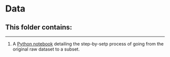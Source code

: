 # **Data**
## This folder contains:
---
1. A [Python notebook](https://github.com/AliciaGebara/Sexual_Health_In_MS_and_NY/blob/main/Documentation/Feeder3_1_Alicia_Gebara.ipynb) detailing the step-by-setp process of going from the original raw dataset to a subset. 
